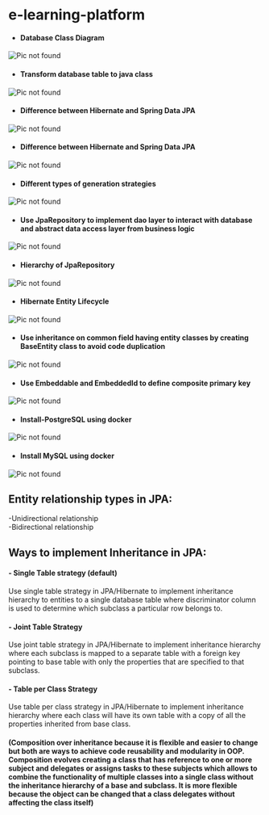 # e-learning-platform

- #### Database Class Diagram
![Pic not found](diagrams/database-class-diagram.png)

- #### Transform database table to java class
![Pic not found](diagrams/transform-database-table-to-java-class.png)

- #### Difference between Hibernate and Spring Data JPA
![Pic not found](diagrams/difference-between-hibernate-and-spring-data-jpa.png)

- #### Difference between Hibernate and Spring Data JPA
![Pic not found](diagrams/difference-between-hibernate-and-spring-data-jpa.png)

- #### Different types of generation strategies
![Pic not found](diagrams/different-types-of-generation-strategies.png)

- #### Use JpaRepository to implement dao layer to interact with database and abstract data access layer from business logic
![Pic not found](diagrams/use-jpa-repository-to-implement-dao-layer-to-interact-with-database-and-abstract-data-access-layer-from-business-logic.png)

- #### Hierarchy of JpaRepository 
![Pic not found](diagrams/hierarchy-of-jpa-repository.png)

- #### Hibernate Entity Lifecycle
![Pic not found](diagrams/hibernate-entity-lifecycle.png)

- #### Use inheritance on common field having entity classes by creating BaseEntity class to avoid code duplication
![Pic not found](diagrams/use-inheritance-on-common-field-having-entity-classes-by-creating-baseentity-class-to-avoid-code-duplication.png)

- #### Use Embeddable and EmbeddedId to define composite primary key
![Pic not found](diagrams/use-embeddable-embeddedid-to-define-composite-primary-key.png)

- #### Install-PostgreSQL using docker
![Pic not found](diagrams/install-postgresql-using-docker.png)

- #### Install MySQL using docker
![Pic not found](diagrams/install-mysql-using-docker.png)

## Entity relationship types in JPA:
-Unidirectional relationship</br>
-Bidirectional relationship

## Ways to implement Inheritance in JPA:
#### - Single Table strategy (default)
Use single table strategy in JPA/Hibernate to implement inheritance hierarchy to entities to a single database table where discriminator column is used to determine which subclass a particular row belongs to.

#### - Joint Table Strategy
Use joint table strategy in JPA/Hibernate to implement inheritance hierarchy where each subclass is mapped to a separate table with a foreign key pointing to base table with only the properties that are specified to that subclass.

#### - Table per Class Strategy
Use table per class strategy in JPA/Hibernate to implement inheritance hierarchy where each class will have its own table with a copy of all the properties inherited from base class.

#### (Composition over inheritance because it is flexible and easier to change but both are ways to achieve code reusability and modularity in OOP. Composition evolves creating a class that has reference to one or more subject and delegates or assigns tasks to these subjects which allows to combine the functionality of multiple classes into a single class without the inheritance hierarchy of a base and subclass. It is more flexible because the object can be changed that a class delegates without affecting the class itself)